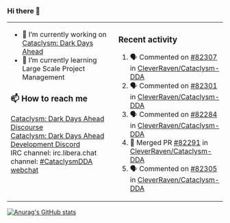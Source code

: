 ### Hi there 👋

<table><tr><td valign="top" width="50%">

- 🔭 I’m currently working on [Cataclysm: Dark Days Ahead](https://github.com/CleverRaven/Cataclysm-DDA)
- 🌱 I’m currently learning Large Scale Project Management

### 📫 How to reach me
[Cataclysm: Dark Days Ahead Discourse](https://discourse.cataclysmdda.org)  
[Cataclysm: Dark Days Ahead Development Discord](https://discord.gg/jFEc7Yp)  
IRC channel: irc.libera.chat channel: [#CataclysmDDA webchat](https://kiwiirc.com/nextclient/irc.libera.chat#CataclysmDDA)

</td><td valign="top" width="50%">

### Recent activity
<!--START_SECTION:activity-->
1. 🗣 Commented on [#82307](https://github.com/CleverRaven/Cataclysm-DDA/issues/82307#issuecomment-3168421514) in [CleverRaven/Cataclysm-DDA](https://github.com/CleverRaven/Cataclysm-DDA)
2. 🗣 Commented on [#82301](https://github.com/CleverRaven/Cataclysm-DDA/pull/82301#issuecomment-3168157186) in [CleverRaven/Cataclysm-DDA](https://github.com/CleverRaven/Cataclysm-DDA)
3. 🗣 Commented on [#82284](https://github.com/CleverRaven/Cataclysm-DDA/pull/82284#issuecomment-3166432980) in [CleverRaven/Cataclysm-DDA](https://github.com/CleverRaven/Cataclysm-DDA)
4. 🎉 Merged PR [#82291](https://github.com/CleverRaven/Cataclysm-DDA/pull/82291) in [CleverRaven/Cataclysm-DDA](https://github.com/CleverRaven/Cataclysm-DDA)
5. 🗣 Commented on [#82305](https://github.com/CleverRaven/Cataclysm-DDA/pull/82305#issuecomment-3166410873) in [CleverRaven/Cataclysm-DDA](https://github.com/CleverRaven/Cataclysm-DDA)
<!--END_SECTION:activity-->

</td></tr></table>

[![Anurag's GitHub stats](https://github-readme-stats.vercel.app/api?username=kevingranade)](https://github.com/anuraghazra/github-readme-stats)

